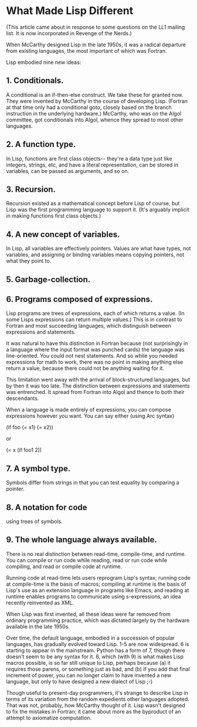 # What Made Lisp Different

(This article came about in response to some questions on
the LL1 mailing list. It is now
incorporated in Revenge of the Nerds.)

When McCarthy designed Lisp in the late 1950s, it was
a radical departure from existing languages,
the most important of which was Fortran.

Lisp embodied nine new ideas:

## 1. Conditionals.
A conditional is an if-then-else
construct. We take these for granted now. They were 
invented by McCarthy in the course of developing Lisp. 
(Fortran at that time only had a conditional
goto, closely based on the branch instruction in the 
underlying hardware.) McCarthy, who was on the Algol committee, got
conditionals into Algol, whence they spread to most other
languages.

## 2. A function type.
In Lisp, functions are first class 
objects-- they're a data type just like integers, strings,
etc, and have a literal representation, can be stored in variables,
can be passed as arguments, and so on.

## 3. Recursion.
Recursion existed as a mathematical concept
before Lisp of course, but Lisp was the first programming language to support
it. (It's arguably implicit in making functions first class
objects.)

## 4. A new concept of variables.
In Lisp, all variables
are effectively pointers. Values are what
have types, not variables, and assigning or binding
variables means copying pointers, not what they point to.

## 5. Garbage-collection.

## 6. Programs composed of expressions.
Lisp programs are 
trees of expressions, each of which returns a value. 
(In some Lisps expressions
can return multiple values.) This is in contrast to Fortran
and most succeeding languages, which distinguish between
expressions and statements.

It was natural to have this
distinction in Fortran because (not surprisingly in a language
where the input format was punched cards) the language was
line-oriented. You could not nest statements. And
so while you needed expressions for math to work, there was
no point in making anything else return a value, because
there could not be anything waiting for it.

This limitation
went away with the arrival of block-structured languages,
but by then it was too late. The distinction between
expressions and statements was entrenched. It spread from 
Fortran into Algol and thence to both their descendants.

When a language is made entirely of expressions, you can
compose expressions however you want. You can say either
(using Arc syntax)

(if foo (= x1) (= x2))

or

(= x (if foo1 2))

## 7. A symbol type.
Symbols differ from strings in that
you can test equality by comparing a pointer.

## 8. A notation for code
using trees of symbols.

## 9. The whole language always available.
There is
no real distinction between read-time, compile-time, and runtime.
You can compile or run code while reading, read or run code
while compiling, and read or compile code at runtime.

Running code at read-time lets users reprogram Lisp's syntax;
running code at compile-time is the basis of macros; compiling
at runtime is the basis of Lisp's use as an extension
language in programs like Emacs; and reading at runtime
enables programs to communicate using s-expressions, an
idea recently reinvented as XML.

When Lisp was first invented, all these ideas were far
removed from ordinary programming practice, which was
dictated largely by the hardware available in the late 1950s.

Over time, the default language, embodied
in a succession of popular languages, has
gradually evolved toward Lisp. 1-5 are now widespread.
6 is starting to appear in the mainstream.
Python has a form of 7, though there doesn't seem to be
any syntax for it. 
8, which (with 9) is what makes Lisp macros
possible, is so far still unique to Lisp,
perhaps because (a) it requires those parens, or something 
just as bad, and (b) if you add that final increment of power, 
you can no 
longer claim to have invented a new language, but only
to have designed a new dialect of Lisp ;-)

Though useful to present-day programmers, it's
strange to describe Lisp in terms of its
variation from the random expedients other languages
adopted. That was not, probably, how McCarthy
thought of it. Lisp wasn't designed to fix the mistakes
in Fortran; it came about more as the byproduct of an
attempt to axiomatize computation.